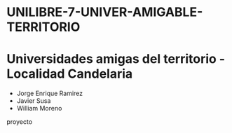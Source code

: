 # UNILIBRE-7-UNIVER-AMIGABLE-TERRITORIO

# Universidades amigas del territorio - Localidad Candelaria

* Jorge Enrique Ramirez
* Javier Susa  
* William Moreno



proyecto
